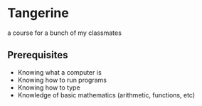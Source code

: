 # Tangerine
a course for a bunch of my classmates

## Prerequisites
* Knowing what a computer is
* Knowing how to run programs 
* Knowing how to type
* Knowledge of basic mathematics (arithmetic, functions, etc)

